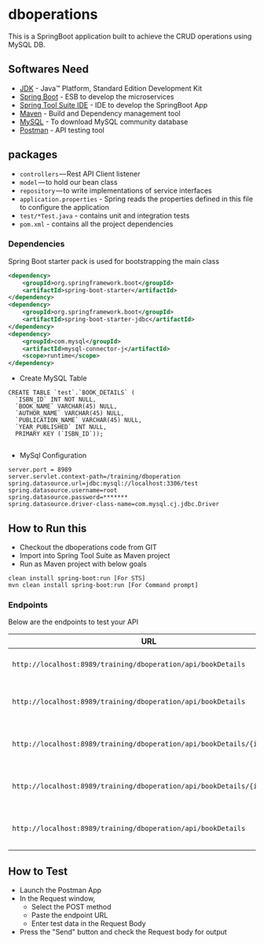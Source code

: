 # dboperations

This is a SpringBoot application built to achieve the CRUD operations using MySQL DB. 



## Softwares Need

* 	[JDK](http://www.oracle.com/technetwork/java/javase/downloads/jdk8-downloads-2133151.html) - Java™ Platform, Standard Edition Development Kit 
* 	[Spring Boot](https://spring.io/projects/spring-boot) - ESB to develop the microservices
* 	[Spring Tool Suite IDE](https://spring.io/tools) - IDE to develop the SpringBoot App
* 	[Maven](https://maven.apache.org/) - Build and Dependency management tool
* 	[MySQL](https://downloads.mysql.com/archives/community) - To download MySQL community database
* 	[Postman](https://www.getpostman.com/) - API testing tool



## packages

- `controllers` — Rest API Client listener
- `model` — to hold our bean class
- `repository` — to write implementations of service interfaces
- `application.properties` - Spring reads the properties defined in this file to configure the application
- `test/*Test.java` - contains unit and integration tests
- `pom.xml` - contains all the project dependencies


### Dependencies

Spring Boot starter pack is used for bootstrapping the main class

```xml
<dependency>
    <groupId>org.springframework.boot</groupId>
	<artifactId>spring-boot-starter</artifactId>
</dependency>
<dependency>
	<groupId>org.springframework.boot</groupId>
	<artifactId>spring-boot-starter-jdbc</artifactId>
</dependency>
<dependency>
	<groupId>com.mysql</groupId>
	<artifactId>mysql-connector-j</artifactId>
	<scope>runtime</scope>
</dependency>
```


- Create MySQL Table
```
CREATE TABLE `test`.`BOOK_DETAILS` (
  `ISBN_ID` INT NOT NULL,
  `BOOK_NAME` VARCHAR(45) NULL,
  `AUTHOR_NAME` VARCHAR(45) NULL,
  `PUBLICATION_NAME` VARCHAR(45) NULL,
  `YEAR_PUBLISHED` INT NULL,
  PRIMARY KEY (`ISBN_ID`));
  
```


- MySql Configuration

```properties
server.port = 8989
server.servlet.context-path=/training/dboperation
spring.datasource.url=jdbc:mysql://localhost:3306/test
spring.datasource.username=root
spring.datasource.password=*******
spring.datasource.driver-class-name=com.mysql.cj.jdbc.Driver

```
## How to Run this

- Checkout the dboperations code from GIT
- Import into Spring Tool Suite as Maven project
- Run as Maven project with below goals

```shell
clean install spring-boot:run [For STS]
mvn clean install spring-boot:run [For Command prompt]
```


### Endpoints

Below are the endpoints to test your API

|  URL |  Method | Header| Purpose|
|----------|--------------|--------------|--------------|
|`http://localhost:8989/training/dboperation/api/bookDetails`                           | GET | `Content-Type: text/plain`| Get the Book Details|
|`http://localhost:8989/training/dboperation/api/bookDetails`                           | POST | `Content-Type: text/plain`| Insert the Book Details|
|`http://localhost:8989/training/dboperation/api/bookDetails/{isbn_id}`                 | PUT | `Content-Type: text/plain`| Update the Book Details|
|`http://localhost:8989/training/dboperation/api/bookDetails/{isbn_id}`                 | DELETE | `Content-Type: text/plain`| Delete the Book Details|
|`http://localhost:8989/training/dboperation/api/bookDetails`                           | DELETE | `Content-Type: text/plain`| Delete all the Book Details|


## How to Test

- Launch the Postman App
- In the Request window, 
     - Select the POST method
     - Paste the endpoint URL
     - Enter test data in the Request Body
- Press the "Send" button and check the Request body for output

